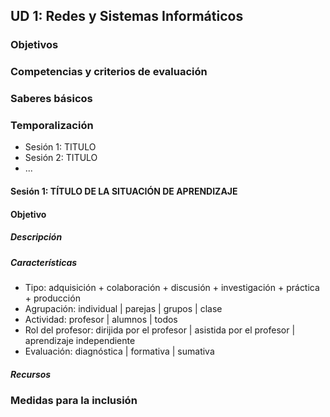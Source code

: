## UD 1: Redes y Sistemas Informáticos

### Objetivos

### Competencias y criterios de evaluación

### Saberes básicos

### Temporalización

* Sesión 1: TITULO
* Sesión 2: TITULO
* ...
  
#### Sesión 1: TÍTULO DE LA SITUACIÓN DE APRENDIZAJE

#### Objetivo

##### Descripción

##### Características
  
* Tipo: adquisición + colaboración + discusión + investigación + práctica + producción 
* Agrupación: individual | parejas | grupos | clase
* Actividad: profesor | alumnos | todos
* Rol del profesor: dirijida por el profesor | asistida por el profesor | aprendizaje independiente
* Evaluación: diagnóstica | formativa | sumativa

##### Recursos

<REPETIR SESIONES>

### Medidas para la inclusión
